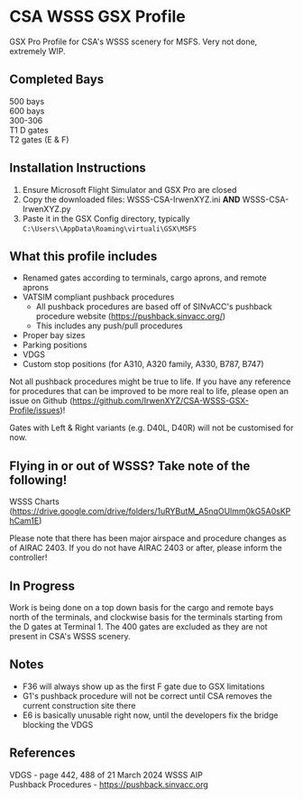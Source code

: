 # CSA WSSS GSX Profile
GSX Pro Profile for CSA's WSSS scenery for MSFS. Very not done, extremely WIP.

## Completed Bays
500 bays  
600 bays  
300-306  
T1 D gates  
T2 gates (E & F)

## Installation Instructions
1. Ensure Microsoft Flight Simulator and GSX Pro are closed
2. Copy the downloaded files: WSSS-CSA-IrwenXYZ.ini **AND** WSSS-CSA-IrwenXYZ.py
3. Paste it in the GSX Config directory, typically `C:\Users\\AppData\Roaming\virtuali\GSX\MSFS`

## What this profile includes
- Renamed gates according to terminals, cargo aprons, and remote aprons
- VATSIM compliant pushback procedures
    - All pushback procedures are based off of SINvACC's pushback procedure website (https://pushback.sinvacc.org/)
    - This includes any push/pull procedures
- Proper bay sizes
- Parking positions
- VDGS
- Custom stop positions (for A310, A320 family, A330, B787, B747)

Not all pushback procedures might be true to life. If you have any reference for procedures that can be improved to be more real to life, please open an issue on Github (https://github.com/IrwenXYZ/CSA-WSSS-GSX-Profile/issues)!

Gates with Left & Right variants (e.g. D40L, D40R) will not be customised for now.

## Flying in or out of WSSS? Take note of the following!
WSSS Charts (https://drive.google.com/drive/folders/1uRYButM_A5nqOUlmm0kG5A0sKPhCam1E)

Please note that there has been major airspace and procedure changes as of AIRAC 2403. If you do not have AIRAC 2403 or after, please inform the controller!

## In Progress
Work is being done on a top down basis for the cargo and remote bays north of the terminals, and clockwise basis for the terminals starting from the D gates at Terminal 1. The 400 gates are excluded as they are not present in CSA's WSSS scenery.

## Notes
- F36 will always show up as the first F gate due to GSX limitations
- G1's pushback procedure will not be correct until CSA removes the current construction site there
- E6 is basically unusable right now, until the developers fix the bridge blocking the VDGS

## References
VDGS - page 442, 488 of 21 March 2024 WSSS AIP  
Pushback Procedures - https://pushback.sinvacc.org
